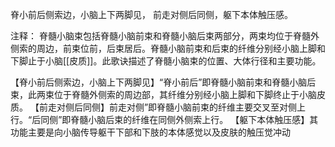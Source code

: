 脊小前后侧索边，小脑上下两脚见，
前走对侧后同侧，躯下本体触压感。

注释：
脊髓小脑束包括脊髓小脑前束和脊髓小脑后束两部分，两束均位于脊髓外侧索的周边，前束位前，后束居后。脊髓小脑前束和后束的纤维分别经小脑上脚和下脚止于小脑[[皮质]]。此歌诀描述了脊髓小脑束的位置、大体行径和主要功能。

【脊小前后侧索边，小脑上下两脚见】“脊小前后”即脊髓小脑前束和脊髓小脑后束，此两束位于脊髓外侧索的周边部，其纤维分别经小脑上脚和下脚终止于小脑皮质。
【前走对侧后同侧】前走对侧”即脊髓小脑前束的纤维主要交叉至对侧上行。“后同侧”即脊髓小脑后束的纤维在同侧外侧索上行。
【躯下本体触压感】其功能主要是向小脑传导躯干下部和下肢的本体感觉以及皮肤的触压觉冲动